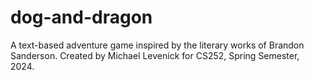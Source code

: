 # dog-and-dragon
 A text-based adventure game inspired by the literary works of Brandon Sanderson. Created by Michael Levenick for CS252, Spring Semester, 2024.
